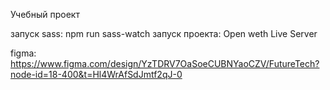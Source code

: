 Учебный проект

запуск sass: npm run sass-watch
запуск проекта: Open weth Live Server

figma: https://www.figma.com/design/YzTDRV7OaSoeCUBNYaoCZV/FutureTech?node-id=18-400&t=Hl4WrAfSdJmtf2qJ-0
